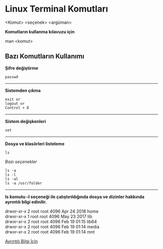 # Linux Terminal Komutları

&lt;Komut&gt; &lt;seçenek&gt; &lt;argüman&gt;

**Komutların kullanma kılavuzu için**

man &lt;komut&gt;

## Bazı Komutların Kullanımı

**Şifre değiştirme**

```shell
passwd
```

---

**Sistemden çıkma**

```shell
exit or
logout or
Control + D

```

---

**Sistem değişkenleri**

```shell
set
```

---

**Dosya ve klasörleri listeleme**

```shell
ls
```

_Bazı seçenekler_

```shell
ls -a
ls -l
ls -al
ls -a /usr/folder
```

---

**ls komutu –l seçeneği ile çalıştırıldığında dosya ve dizinler hakkında ayrıntılı bilgi edinilir.**

drwxr-xr-x 2 root root 4096 Apr 24 2018 home  
drwxr-xr-x 1 root root 4096 May 23 2017 lib  
drwxr-xr-x 2 root root 4096 Feb 19 01:15 lib64  
drwxr-xr-x 2 root root 4096 Feb 19 01:14 media  
drwxr-xr-x 2 root root 4096 Feb 19 01:14 mnt

[Ayrıntılı Bilgi İçin](https://www.enesusta.tech/articles/linux-file-system-permissons)

